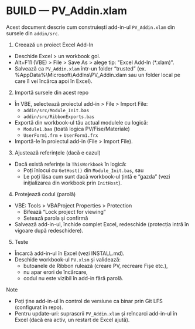 # BUILD — PV_Addin.xlam

Acest document descrie cum construiești add-in-ul `PV_Addin.xlam` din sursele din `addin/src`.

1) Creează un proiect Excel Add-In
- Deschide Excel > un workbook gol.
- Alt+F11 (VBE) > File > Save As > alege tip: "Excel Add-In (*.xlam)".
- Salvează ca `PV_Addin.xlam` într-un folder “trusted” (ex. %AppData%\Microsoft\AddIns\PV_Addin.xlam sau un folder local pe care îl vei încărca apoi în Excel).

2) Importă sursele din acest repo
- În VBE, selectează proiectul add-in > File > Import File:
  - `addin/src/Module_Init.bas`
  - `addin/src/RibbonExports.bas`
- Exportă din workbook-ul tău actual modulele cu logică:
  - `Module1.bas` (toată logica PV/Fise/Materiale)
  - `UserForm1.frm` + `UserForm1.frx`
- Importă-le în proiectul add-in (File > Import File).

3) Ajustează referințele (dacă e cazul)
- Dacă există referințe la `ThisWorkbook` în logică:
  - Poți înlocui cu `GetHost()` din `Module_Init.bas`, sau
  - Le poți lăsa cum sunt dacă workbook-ul țintă e “gazda” (vezi inițializarea din workbook prin `InitHost`).

4) Protejează codul (parolă)
- VBE: Tools > VBAProject Properties > Protection
  - Bifează “Lock project for viewing”
  - Setează parola și confirmă
- Salvează add-in-ul, închide complet Excel, redeschide (protecția intră în vigoare după redeschidere).

5) Teste
- Încarcă add-in-ul în Excel (vezi INSTALL.md).
- Deschide workbook-ul `PV.xlsm` și validează:
  - butoanele de Ribbon rulează (creare PV, recreare Fișe etc.),
  - nu apar erori de încărcare,
  - codul nu este vizibil în add-in fără parolă.

Note
- Poți ține add-in-ul în control de versiune ca binar prin Git LFS (configurat în repo).
- Pentru update-uri: suprascrii `PV_Addin.xlam` și reîncarci add-in-ul în Excel (dacă era activ, un restart de Excel ajută).